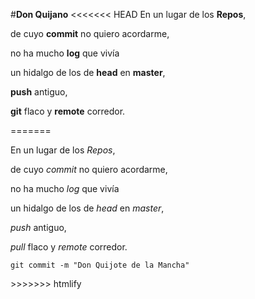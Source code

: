 #**Don Quijano**<<<<<<< HEADEn un lugar de los **Repos**,de cuyo **commit** no quiero acordarme,no ha mucho **log** que vivíaun hidalgo de los de **head** en **master**,**push** antiguo,**git** flaco y **remote** corredor.=======<p>En un lugar de los <em>Repos</em>,</p><p>de cuyo <em>commit</em> no quiero acordarme,</p><p>no ha mucho <em>log</em> que vivía</p><p>un hidalgo de los de <em>head</em> en <em>master</em>,</p><p><em>push</em> antiguo,</p><p><em>pull</em> flaco y <em>remote</em> corredor.</p><p><code>git commit -m &quot;Don Quijote de la Mancha&quot;</code> </p>>>>>>>> htmlify